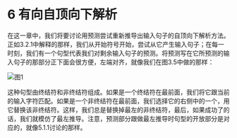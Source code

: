 # 6 有向自顶向下解析

在这一章中，我们将要讨论用预测尝试重新推导出输入句子的自顶向下解析方法。正如3.2.1中解释的那样，我们从开始符号开始，尝试从它产生输入句子；在每一时刻，我们有一个句型代表我们对剩余输入句子的预测。将预测写在它所预测的输入句子的那部分正下面会很方便，左端对齐，就像我们在图3.5中做的那样：

![图1](../img/6_1.png)

这种句型由终结符和非终结符组成。如果是一个终结符在最前面，我们将它跟当前的输入字符匹配。如果是一个非终结符在最前面，我们选择它的右侧中的一个，用它替换该非终结符。这样，我们总是替换掉最左的非终结符，最后，如果成功了的话，我们就模仿了最左推导。注意，预测部分跟做最左推导时句型的开放部分是对应的，就像5.1.1讨论的那样。
